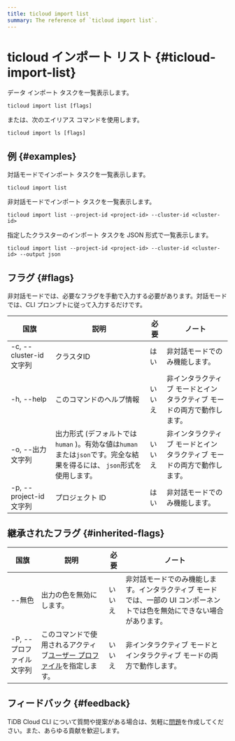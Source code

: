 ```yaml
---
title: ticloud import list
summary: The reference of `ticloud import list`.
---
```


# ticloud インポート リスト {#ticloud-import-list}

データ インポート タスクを一覧表示します。

```shell
ticloud import list [flags]
```

または、次のエイリアス コマンドを使用します。

```shell
ticloud import ls [flags]
```

## 例 {#examples}

対話モードでインポート タスクを一覧表示します。

```shell
ticloud import list
```

非対話モードでインポート タスクを一覧表示します。

```shell
ticloud import list --project-id <project-id> --cluster-id <cluster-id>
```

指定したクラスターのインポート タスクを JSON 形式で一覧表示します。

```shell
ticloud import list --project-id <project-id> --cluster-id <cluster-id> --output json
```

## フラグ {#flags}

非対話モードでは、必要なフラグを手動で入力する必要があります。対話モードでは、CLI プロンプトに従って入力するだけです。

| 国旗                   | 説明                                                                         | 必要  | ノート                                  |
| -------------------- | -------------------------------------------------------------------------- | --- | ------------------------------------ |
| -c, --cluster-id 文字列 | クラスタID                                                                     | はい  | 非対話モードでのみ機能します。                      |
| -h, --help           | このコマンドのヘルプ情報                                                               | いいえ | 非インタラクティブ モードとインタラクティブ モードの両方で動作します。 |
| -o, --出力文字列          | 出力形式 (デフォルトでは`human` )。有効な値は`human`または`json`です。完全な結果を得るには、 `json`形式を使用します。 | いいえ | 非インタラクティブ モードとインタラクティブ モードの両方で動作します。 |
| -p, --project-id 文字列 | プロジェクト ID                                                                  | はい  | 非対話モードでのみ機能します。                      |

## 継承されたフラグ {#inherited-flags}

| 国旗              | 説明                                                                               | 必要  | ノート                                                             |
| --------------- | -------------------------------------------------------------------------------- | --- | --------------------------------------------------------------- |
| --無色            | 出力の色を無効にします。                                                                     | いいえ | 非対話モードでのみ機能します。インタラクティブ モードでは、一部の UI コンポーネントでは色を無効にできない場合があります。 |
| -P, --プロファイル文字列 | このコマンドで使用されるアクティブ[ユーザー プロファイル](/tidb-cloud/cli-reference.md#user-profile)を指定します。 | いいえ | 非インタラクティブ モードとインタラクティブ モードの両方で動作します。                            |

## フィードバック {#feedback}

TiDB Cloud CLI について質問や提案がある場合は、気軽に[問題](https://github.com/tidbcloud/tidbcloud-cli/issues/new/choose)を作成してください。また、あらゆる貢献を歓迎します。
